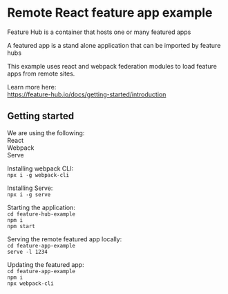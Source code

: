 # Remote React feature app example

Feature Hub is a container that hosts one or many featured apps

A featured app is a stand alone application that can be imported by feature hubs

This example uses react and webpack federation modules to load feature apps from remote sites.

Learn more here:   
https://feature-hub.io/docs/getting-started/introduction

## Getting started

We are using the following:   
React   
Webpack   
Serve   

Installing webpack CLI:   
`npx i -g webpack-cli`    

Installing Serve:     
`npx i -g serve`    

Starting the application:   
`cd feature-hub-example`   
`npm i`   
`npm start`   

Serving the remote featured app locally:   
`cd feature-app-example`   
`serve -l 1234`

Updating the featured app:   
`cd feature-app-example`   
`npm i`   
`npx webpack-cli`   
